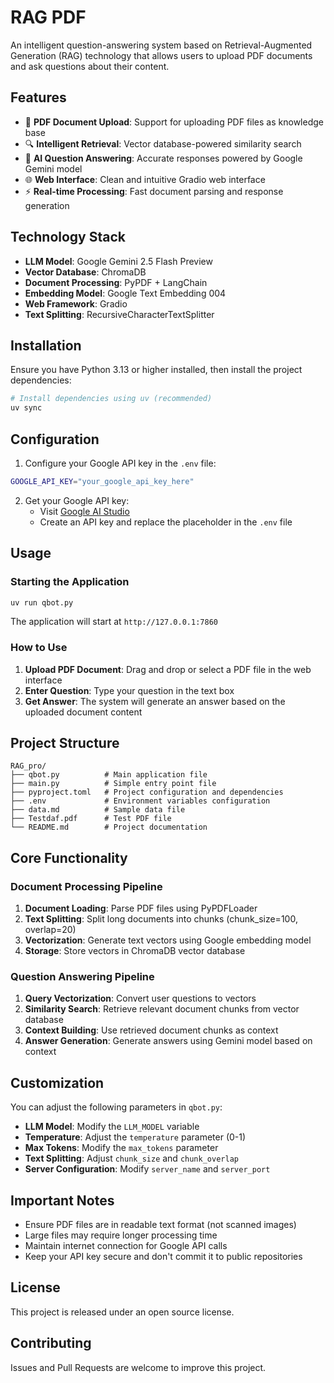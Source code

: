 # RAG PDF

An intelligent question-answering system based on Retrieval-Augmented Generation (RAG) technology that allows users to upload PDF documents and ask questions about their content.

## Features

- 📄 **PDF Document Upload**: Support for uploading PDF files as knowledge base
- 🔍 **Intelligent Retrieval**: Vector database-powered similarity search
- 🤖 **AI Question Answering**: Accurate responses powered by Google Gemini model
- 🌐 **Web Interface**: Clean and intuitive Gradio web interface
- ⚡ **Real-time Processing**: Fast document parsing and response generation

## Technology Stack

- **LLM Model**: Google Gemini 2.5 Flash Preview
- **Vector Database**: ChromaDB
- **Document Processing**: PyPDF + LangChain
- **Embedding Model**: Google Text Embedding 004
- **Web Framework**: Gradio
- **Text Splitting**: RecursiveCharacterTextSplitter

## Installation

Ensure you have Python 3.13 or higher installed, then install the project dependencies:

```bash
# Install dependencies using uv (recommended)
uv sync
```

## Configuration

1. Configure your Google API key in the `.env` file:

```bash
GOOGLE_API_KEY="your_google_api_key_here"
```

2. Get your Google API key:
   - Visit [Google AI Studio](https://aistudio.google.com/)
   - Create an API key and replace the placeholder in the `.env` file

## Usage

### Starting the Application

```bash
uv run qbot.py
```

The application will start at `http://127.0.0.1:7860`

### How to Use

1. **Upload PDF Document**: Drag and drop or select a PDF file in the web interface
2. **Enter Question**: Type your question in the text box
3. **Get Answer**: The system will generate an answer based on the uploaded document content

## Project Structure

```
RAG_pro/
├── qbot.py          # Main application file
├── main.py          # Simple entry point file
├── pyproject.toml   # Project configuration and dependencies
├── .env             # Environment variables configuration
├── data.md          # Sample data file
├── Testdaf.pdf      # Test PDF file
└── README.md        # Project documentation
```

## Core Functionality

### Document Processing Pipeline

1. **Document Loading**: Parse PDF files using PyPDFLoader
2. **Text Splitting**: Split long documents into chunks (chunk_size=100, overlap=20)
3. **Vectorization**: Generate text vectors using Google embedding model
4. **Storage**: Store vectors in ChromaDB vector database

### Question Answering Pipeline

1. **Query Vectorization**: Convert user questions to vectors
2. **Similarity Search**: Retrieve relevant document chunks from vector database
3. **Context Building**: Use retrieved document chunks as context
4. **Answer Generation**: Generate answers using Gemini model based on context

## Customization

You can adjust the following parameters in `qbot.py`:

- **LLM Model**: Modify the `LLM_MODEL` variable
- **Temperature**: Adjust the `temperature` parameter (0-1)
- **Max Tokens**: Modify the `max_tokens` parameter
- **Text Splitting**: Adjust `chunk_size` and `chunk_overlap`
- **Server Configuration**: Modify `server_name` and `server_port`

## Important Notes

- Ensure PDF files are in readable text format (not scanned images)
- Large files may require longer processing time
- Maintain internet connection for Google API calls
- Keep your API key secure and don't commit it to public repositories

## License

This project is released under an open source license.

## Contributing

Issues and Pull Requests are welcome to improve this project.
